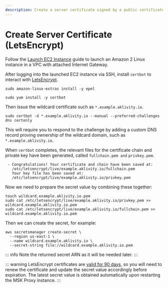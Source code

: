 ```yaml
---
description: Create a server certificate signed by a public certificate authority using LetsEncrypt.
---
```


# Create Server Certificate (LetsEncrypt)

Follow the [Launch EC2 Instance](./launch-ec2-instance.md) guide to launch an Amazon 2 Linux instance in a VPC with attached Internet Gateway.

After logging into the launched EC2 instance via SSH, install `certbot` to interact with [LetsEncrypt](https://letsencrypt.org/).

```bash:no-line-numbers
sudo amazon-linux-extras install -y epel
```

```bash:no-line-numbers
sudo yum install -y certbot
```

Then issue the wildcard certificate such as `*.example.aklivity.io`.

```bash:no-line-numbers
sudo certbot -d *.example.aklivity.io --manual --preferred-challenges dns certonly
```

This will require you to respond to the challenge by adding a custom DNS record proving ownership of the wildcard domain, such as `*.example.aklivity.io`.

When `certbot` completes, the relevant files for the certificate chain and private key have been generated, called `fullchain.pem and` `privkey.pem`.

```output:no-line-numbers
 - Congratulations! Your certificate and chain have been saved at:
   /etc/letsencrypt/live/example.aklivity.io/fullchain.pem
   Your key file has been saved at:
   /etc/letsencrypt/live/example.aklivity.io/privkey.pem
```

Now we need to prepare the secret value by combining these together:

```bash:no-line-numbers
touch wildcard.example.aklivity.io.pem
sudo cat /etc/letsencrypt/live/example.aklivity.io/privkey.pem >> wildcard.example.aklivity.io.pem
sudo cat /etc/letsencrypt/live/example.aklivity.io/fullchain.pem >> wildcard.example.aklivity.io.pem
```

Then we can create the secret, for example:

```bash:no-line-numbers
aws secretsmanager create-secret \
  --region us-east-1 \
  --name wildcard.example.aklivity.io \
  --secret-string file://wildcard.example.aklivity.io.pem
```

::: info
Note the returned secret ARN as it will be needed later.
:::

::: warning
LetsEncrypt certificates are [valid for 90 days](https://letsencrypt.org/docs/faq/#what-is-the-lifetime-for-let-s-encrypt-certificates-for-how-long-are-they-valid), so you will need to renew the certificate and update the secret value accordingly before expiration. The latest secret value is obtained automatically upon restarting the MSK Proxy instance.
:::
